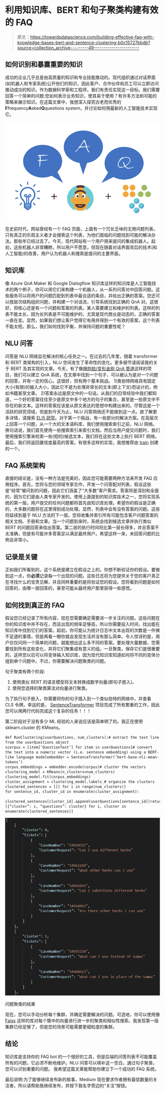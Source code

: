 # 利用知识库、BERT 和句子聚类构建有效的 FAQ

> 原文：<https://towardsdatascience.com/building-effective-faq-with-knowledge-bases-bert-and-sentence-clustering-b0c15727bbdb?source=collection_archive---------49----------------------->

## 如何识别和暴露重要的知识

成功的企业几乎总是由高质量的知识和专业技能推动的。现代组织通过对话界面(如机器人和专家系统)公开他们的知识，因此客户、合作伙伴和员工可以立即访问推动成功的知识。作为数据科学家和工程师，我们有责任实现这一目标。我们需要回答一个简单的问题:您如何表示业务知识，使其易于使用？有许多方法和可能的策略来展示知识。在这篇文章中，我想深入探究古老而优秀的**F**frequency**A**sked**Q**questions system，并讨论如何用最新的人工智能技术实现它。

![](img/e00909cb8a010550a3f0ee258818a17e.png)

在史前时代，网站曾经有一个 FAQ 页面，上面有一个冗长乏味的无用问题列表。只有真正的乐观主义者才会搜索这个列表，为他们面临的问题找到可能的解决办法。那些年已经过去了。今天，现代网站有一个用户用来提问的集成机器人。起初，这些机器人非常糟糕，所以用户不愿意，但现在随着对话界面背后的技术(和人工智能)的改善，用户认为机器人和搜索是提问的主要界面。

## 知识库

像 Azure QnA Maker 和 Google Dialogflow 知识库这样的知识库是人工智能技术的两个例子，你可以用它们来构建一个机器人，从一系列问答对中回答问题。这些服务可以将用户的问题匹配到列表中最合适的条目，并给出正确的答案。您还可以按层次结构组织问题，并构建一个对话流，引导系统找到正确的 QnA 对。这很好，但核心还是有一个问题和答案的列表。某人需要建立和维护的列表。这样的列表不能太长，因为长列表是不可能维护的，尤其是现代商业是动态的，正确的答案一直在变。显然，如果我们想让客户觉得它有用并得到一个有效的答案，这个列表不能太短。那么，我们如何找到平衡，并保持问题的重要性呢？

## NLU 问答

问答是 NLU 网络旨在解决的核心任务之一。在过去的几年里，随着 transformer 和 BERT 类架构的引入，NLU 空间发生了革命性的变化。更多细节请阅读我的关于 BERT 及其实现的文章。今天，有了像[拥抱脸/变形金刚 QnA 管道](https://huggingface.co/transformers/usage.html#question-answering)这样的项目，我们可以建立 QnA 系统，在文章中找到一个句子，可以被认为是对一个问题的回答，并有一定的信心。这很好，但有两个基本挑战。
1)类伯特网络具有固定大小(有限)的输入大小，因此它不是为处理非常长的文本(即上下文)而设计的，例如书籍甚至文章。
2)答案永远是原文中的一句话。从我们的日常经验中我们都知道，一个好的答案往往至少是原文中多个地方的句子的集合，甚至是一些原文中不存在的新文本。这样的答案应该是从原文表达的思想中构建出来的。尽管这是一个活跃的研究领域，但是到今天为止，NLU 问答网络还不能做到这一点。欲了解更多详情，请搜索 [ELI5 研究](https://research.fb.com/publications/eli5-long-form-question-answering/)。对于第一个挑战，有一些部分的解决方案。在高层次上回答一个问题，从一个大的文本语料库，我们使用搜索索引之前，NLU 网络。换句话说，我们首先使用一些搜索索引来索引文档，然后当用户提交问题时，我们使用搜索引擎来检索一些(短的)候选文本，我们将在这些文本上执行 BERT 网络。最后，我们将返回置信度最高的答案。有很多这样的实现，我想推荐由 [train](https://nbviewer.jupyter.org/github/amaiya/ktrain/blob/master/examples/text/question_answering_with_bert.ipynb) 创建的一个。

## FAQ 系统架构

直接的结论是，没有一种方法是完美的，因此您可能需要两种方法来开发 FAQ 应用程序。首先，您将与您的领域专家合作，开发一个问答配对列表，假设这些是“经常”被问到的问题，因此它们涵盖了“大多数”客户需求。答案将是深刻和全面的，因为它们是由人类专家开发的。使用上面提到的知识库技术之一，您将实现系统的第一层。用户提交的任何问题都将首先由知识库处理。希望你的假设是正确的，大多数问题将在这里得到成功处理。显然，列表中会有没有答案的问题。这些将延续到基于 NLU 方法的下一层。您将收集并索引所有可能包含客户问题答案的相关文档、手册和文章。当一个问题到来时，系统会找到候选文章并执行类似 BERT 的问题回答来给出答案。第二层的执行时间将比第一层长得多，并且答案不太准确，但是有可能许多答案足以满足最终用户。希望这样一来，未回答问题的比例会非常小。

## 记录是关键

正如我们所看到的，这个系统是建立在假设之上的。你想不断验证你的假设。要做到这一点，你**必须**记录每一个出现的问题。这些日志将为您提供关于您的客户真正在寻找什么的宝贵见解，并且同样重要的是将验证您的假设。您将看到问题是如何回答的，由哪一层回答的，甚至可能从最终用户那里获得一些感悟。

## 如何找到真正的 FAQ

假设您已经记录了所有内容，现在您需要确定需要进一步关注的问题。这些问题在你的知识库中并不存在，而且出现的频率足够高，所以你需要投入时间，找出能在知识库中找到它们的答案。起初，你可能认为统计日志中文本出现的次数是一件微不足道的事情，但是再看一眼你就会发现生活并没有那么简单。令人惊讶的是，用户仅仅问同一个简单的问题，就能想出这么多不同的答案。要处理大量数据，您需要找到所有这些变化，并将它们聚集成有意义的组。一旦聚类，保存它们是很重要的，这样您以后可以将变体输入知识库，因为现代知识库知道如何将不同的变体分组到单个问题中。不过，你需要解决问题聚类的问题。

句子聚类有两个阶段:

1.  使用类似 BERT 的语言模型将文本转换成数字向量(即句子嵌入)。
2.  使用您选择的聚类算法对向量进行聚类。

为了执行句子嵌入，你需要将你的句子插入到一个类似伯特的网络中，并查看 CLS 令牌。幸运的是， [SentenceTransformer](https://github.com/UKPLab/sentence-transformers) 项目完成了所有繁重的工作，因此您可以用两行代码完成这个复杂的任务！！！

第二阶段对于没有多少 ML 经验的人来说应该是简单明了的。我正在使用 sklearn.cluster 的 KMeans。

```
def RunClustering(userQuestions, num_clusters):# extract the text line from the userQuestions object
scorpus = [item[‘QuestionText’] for item in userQuestions]# convert the text into a numeric vector (i.e. sentence embedding) using a BERT-like language modelembedder = SentenceTransformer(‘bert-base-nli-mean-tokens’)
corpus_embeddings = embedder.encode(corpus)# cluster the vectors
clustering_model = KMeans(n_clusters=num_clusters)
clustering_model.fit(corpus_embeddings)
cluster_assignment = clustering_model.labels_# organize the clusters
clustered_sentences = [[] for i in range(num_clusters)]
for sentence_id, cluster_id in enumerate(cluster_assignment):
  clustered_sentences[cluster_id].append(userQuestions[sentence_id])return [{“cluster”: i, “questions”: cluster} for i, cluster in enumerate(clustered_sentences)]
```

![](img/c624c4b0c7eed3774d90eeb17ed53142.png)

问题聚类的结果

现在，您可以手动分析每个集群，并确定需要解决的问题。可选地，你可以使用像 [Faiss](https://github.com/facebookresearch/faiss) 这样的库对每个簇中的向量进行进一步的聚类和相似性搜索。我发现第一级集群已经足够了，但是您的场景可能需要更细粒度的集群。

## 结论

知识库是支持你的 FAQ bot 的一个很好的工具，但是后端的问答列表不可能覆盖所有的问题，它必须不断地维护。NLU 问答可以填补这一空白，通过句子聚类，您可以识别重要的问题。
我希望这篇文章能帮助你建立下一个成功的 FAQ 系统。

最后说明:为了能够继续发布新的故事，Medium 现在要求作者拥有最低数量的关注者，所以请帮助我继续发布，并按下我名字旁边的“关注”按钮。